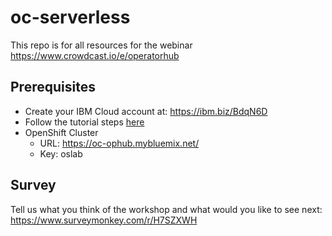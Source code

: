 # oc-serverless
This repo is for all resources for the webinar https://www.crowdcast.io/e/operatorhub

## Prerequisites
- Create your IBM Cloud account at: https://ibm.biz/BdqN6D
- Follow the tutorial steps <a href="https://developer.ibm.com/tutorials/build-serverless-nodejs-applications-with-the-openshift-serverless-operator/">here</a> 
- OpenShift Cluster
  - URL: https://oc-ophub.mybluemix.net/
  - Key: oslab

## Survey
Tell us what you think of the workshop and what would you like to see next: https://www.surveymonkey.com/r/H7SZXWH 

